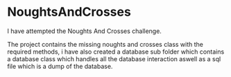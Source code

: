 # NoughtsAndCrosses

I have attempted the Noughts And Crosses challenge.

The project contains the missing noughts and crosses class with the required methods, i have also created a database sub folder which contains a database class which handles all the database interaction aswell as a sql file which is a dump of the database.
